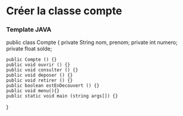 # Créer la classe compte 

### Template JAVA

public class Compte {
	private String nom, prenom;
	private int numero;
	private float solde;
	
	public Compte () {}
	public void ouvrir () {}
	public void consulter () {}
	public void deposer () {}
	public void retirer () {}
	public boolean estEnDecouvert () {}
	public void menu(){}
	public static void main (string args[]) {}
}